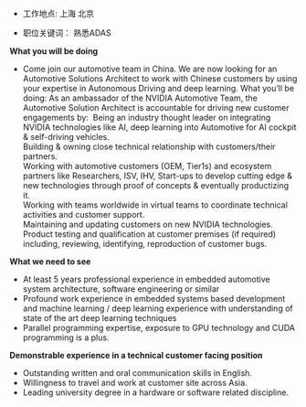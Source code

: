 - 工作地点: 上海 北京

- 职位关键词： 熟悉ADAS 

**What you will be doing**
- Come join our automotive team in China. We are now looking for an Automotive Solutions Architect to work with Chinese customers by using your expertise in Autonomous Driving and deep learning.
What you’ll be doing: As an ambassador of the NVIDIA Automotive Team, the Automotive Solution Architect is accountable for driving new customer engagements by: ​
Being an industry thought leader on integrating NVIDIA technologies like AI, deep learning into Automotive for AI cockpit & self-driving vehicles.  
Building & owning close technical relationship with customers/their partners.  
Working with automotive customers (OEM, Tier1s) and ecosystem partners like Researchers, ISV, IHV, Start-ups to develop cutting edge & new technologies through proof of concepts & eventually productizing it.  
Working with teams worldwide in virtual teams to coordinate technical activities and customer support.  
Maintaining and updating customers on new NVIDIA technologies.  
Product testing and qualification at customer premises (if required) including, reviewing, identifying, reproduction of customer bugs.  

**What we need to see**
- At least 5 years professional experience in embedded automotive system architecture, software engineering or similar
- Profound work experience in embedded systems based development and machine learning / deep learning experience with understanding of state of the art deep learning techniques
- Parallel programming expertise, exposure to GPU technology and CUDA programming is a plus.  

**Demonstrable experience in a technical customer facing position**
- Outstanding written and oral communication skills in English.
- Willingness to travel and work at customer site across Asia.
- Leading university degree in a hardware or software related discipline.


